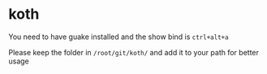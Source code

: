 # koth

You need to have guake installed and the show bind is ```ctrl+alt+a```

Please keep the folder in ```/root/git/koth/```
and add it to your path for better usage
